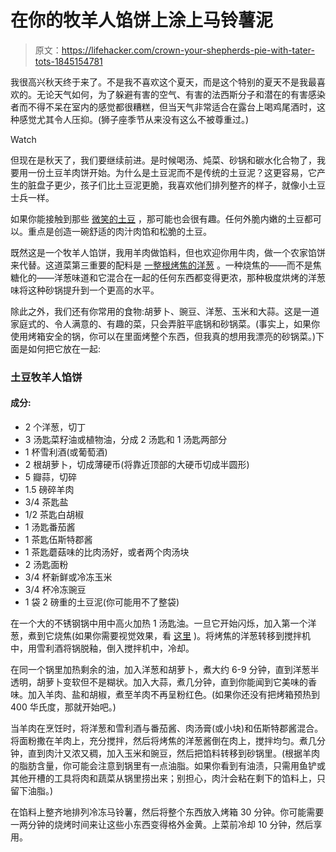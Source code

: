 # 在你的牧羊人馅饼上涂上马铃薯泥

> 原文：<https://lifehacker.com/crown-your-shepherds-pie-with-tater-tots-1845154781>

我很高兴秋天终于来了。不是我不喜欢这个夏天，而是这个特别的夏天不是我最喜欢的。无论天气如何，为了躲避有害的空气、有害的法西斯分子和潜在的有害感染者而不得不呆在室内的感觉都很糟糕，但当天气非常适合在露台上喝鸡尾酒时，这种感觉尤其令人压抑。(狮子座季节从来没有这么不被尊重过。)

Watch

但现在是秋天了，我们要继续前进。是时候喝汤、炖菜、砂锅和碳水化合物了，我要用一份土豆羊肉饼开始。为什么是土豆泥而不是传统的土豆泥？这更容易，它产生的脏盘子更少，孩子们比土豆泥更脆，我喜欢他们排列整齐的样子，就像小土豆士兵一样。

如果你能接触到那些 [微笑的土豆](http://www.mccainpotatoes.com/products/smiles) ，那可能也会很有趣。任何外脆内嫩的土豆都可以。重点是创造一碗舒适的肉汁肉馅和松脆的土豆。

既然这是一个牧羊人馅饼，我用羊肉做馅料，但也欢迎你用牛肉，做一个农家馅饼来代替。这道菜第三重要的配料是 [一整根烤焦的洋葱](https://skillet.lifehacker.com/why-your-turkey-gravy-needs-burnt-onions-1839804411) 。一种烧焦的——而不是焦糖化的——洋葱味道和它混合在一起的任何东西都变得更浓，那种极度烘烤的洋葱味将这种砂锅提升到一个更高的水平。

除此之外，我们还有你常用的食物:胡萝卜、豌豆、洋葱、玉米和大蒜。这是一道家庭式的、令人满意的、有趣的菜，只会弄脏平底锅和砂锅菜。(事实上，如果你使用烤箱安全的锅，你可以在里面烤整个东西，但我真的想用我漂亮的砂锅菜。)下面是如何把它放在一起:

### 土豆牧羊人馅饼

#### 成分:

*   2 个洋葱，切丁
*   3 汤匙菜籽油或植物油，分成 2 汤匙和 1 汤匙两部分
*   1 杯雪利酒(或葡萄酒)
*   2 根胡萝卜，切成薄硬币(将靠近顶部的大硬币切成半圆形)
*   5 瓣蒜，切碎
*   1.5 磅碎羊肉
*   3/4 茶匙盐
*   1/2 茶匙白胡椒
*   1 汤匙番茄酱
*   1 茶匙伍斯特郡酱
*   1 茶匙蘑菇味的比肉汤好，或者两个肉汤块
*   2 汤匙面粉
*   3/4 杯新鲜或冷冻玉米
*   3/4 杯冷冻豌豆
*   1 袋 2 磅重的土豆泥(你可能用不了整袋)

在一个大的不锈钢锅中用中高火加热 1 汤匙油。一旦它开始闪烁，加入第一个洋葱，煮到它烧焦(如果你需要视觉效果，看 [这里](https://skillet.lifehacker.com/why-your-turkey-gravy-needs-burnt-onions-1839804411) )。将烤焦的洋葱转移到搅拌机中，用雪利酒将锅脱釉，倒入搅拌机中，冷却。

在同一个锅里加热剩余的油，加入洋葱和胡萝卜，煮大约 6-9 分钟，直到洋葱半透明，胡萝卜变软但不是糊状。加入大蒜，煮几分钟，直到你能闻到它美味的香味。加入羊肉、盐和胡椒，煮至羊肉不再呈粉红色。(如果你还没有把烤箱预热到 400 华氏度，那就开始吧。)

当羊肉在烹饪时，将洋葱和雪利酒与番茄酱、肉汤膏(或小块)和伍斯特郡酱混合。将面粉撒在羊肉上，充分搅拌，然后将烤焦的洋葱酱倒在肉上，搅拌均匀。煮几分钟，直到肉汁又浓又稠，加入玉米和豌豆，然后把馅料转移到砂锅里。(根据羊肉的脂肪含量，你可能会注意到锅里有一点油脂。如果你看到有油渍，只需用鱼铲或其他开槽的工具将肉和蔬菜从锅里捞出来；别担心，肉汁会粘在剩下的馅料上，只留下油脂。)

在馅料上整齐地排列冷冻马铃薯，然后将整个东西放入烤箱 30 分钟。你可能需要一两分钟的烧烤时间来让这些小东西变得格外金黄。上菜前冷却 10 分钟，然后享用。